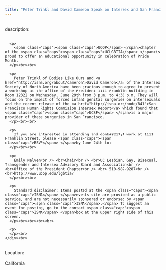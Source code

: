 ```yaml
---
title: "Peter Trinkl and David Cameron Speak on Intersex and San Francisco HRC Report"
---
```


<div class="flexinode-body flexinode-2">
  <div class="flexinode-textarea-1">
    <div class="form-item">
      <br> <label>description:</label><br /> <br> 
      
      <p>
        <span class="caps"><span class="caps">UCOP</span> </span>chapter of the <span class="caps"><span class="caps">UCLGBTIA</span> </span>is proud to offer an educational opportunity in celebration of Pride Month.
      </p><br><br>
      
      <p>
        Peter Trinkl of Bodies Like Ours and <a href="http://isna.org/about/cameron">David Cameron</a> of the Intersex Society of North America have been gracious enough to agree to present a workshop at the Office of the President 1111 Franklin Building in Room 12322 on Wednesday, June 29th from 3 p.m. to 4:30 p.m. They will focus on the impact of forced infant genital surgeries on intersexuals and the recent release of the <a href="http://isna.org/node/841">San Francisco Human Rights Commision Intersex Report</a> which found that <span class="caps"><span class="caps">UCSF</span> </span>is a major provider of these surgeries in San Francisco.
      </p><br><br>
      
      <p>
        If you are interested in attending and don&#8217;t work at 1111 Franklin Street, please <span class="caps"><span class="caps">RSVP</span> </span>by June 24th to:
      </p><br><br>
      
      <p>
        Emily Nalven<br /> <br>Chair<br /> <br>UC Lesbian, Gay, Bisexual, Transgender and Intersex Advisory Board and Association<br /> <br>Office of the President Chapter<br /> <br> 510-987-9287<br /> <br>http://www.ucop.edu/lgbtia/
      </p><br><br>
      
      <p>
        Standard disclaimer: Items posted at the <span class="caps"><span class="caps">ISNA</span> </span>events site are provided as a public service, and are not necessarily sponsored or endorsed by <span class="caps"><span class="caps">ISNA</span>.</span> To suggest an event for posting, go to the contact <span class="caps"><span class="caps">ISNA</span> </span>box at the upper right side of this screen.
      </p><br><br><br><br>
      
      <p>
      </p><br>
    </div><br>
  </div>
  
  <div class="flexinode-textfield-2">
    <div class="form-item">
      <br> <label>Location:</label><br /> <br> California<br>
    </div><br>
  </div>
</div>